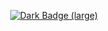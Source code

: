 <p align="center">
  <a href="https://www.codewars.com/users/fDAX" target="_blank">
    <img alt="Dark Badge (large)" class="hidden dark:block" src="https://www.codewars.com/users/fDAX/badges/large">
  </a>
</p>
